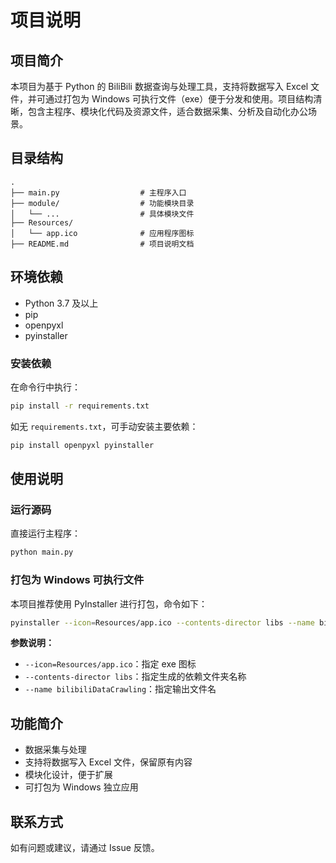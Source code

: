 # 项目说明

## 项目简介

本项目为基于 Python 的 BiliBili 数据查询与处理工具，支持将数据写入 Excel 文件，并可通过打包为 Windows
可执行文件（exe）便于分发和使用。项目结构清晰，包含主程序、模块化代码及资源文件，适合数据采集、分析及自动化办公场景。

## 目录结构

```
.
├── main.py                  # 主程序入口
├── module/                  # 功能模块目录
│   └── ...                  # 具体模块文件
├── Resources/
│   └── app.ico              # 应用程序图标
├── README.md                # 项目说明文档
```

## 环境依赖

- Python 3.7 及以上
- pip
- openpyxl
- pyinstaller

### 安装依赖

在命令行中执行：

```bash
pip install -r requirements.txt
```

如无 `requirements.txt`，可手动安装主要依赖：

```bash
pip install openpyxl pyinstaller
```

## 使用说明

### 运行源码

直接运行主程序：

```bash
python main.py
```

### 打包为 Windows 可执行文件

本项目推荐使用 PyInstaller 进行打包，命令如下：

```bash
pyinstaller --icon=Resources/app.ico --contents-director libs --name bilibiliDataCrawling main.py
```

**参数说明：**

- `--icon=Resources/app.ico`：指定 exe 图标
- `--contents-director libs`：指定生成的依赖文件夹名称
- `--name bilibiliDataCrawling`：指定输出文件名

## 功能简介

- 数据采集与处理
- 支持将数据写入 Excel 文件，保留原有内容
- 模块化设计，便于扩展
- 可打包为 Windows 独立应用

## 联系方式

如有问题或建议，请通过 Issue 反馈。
